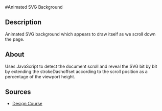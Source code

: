 #Animated SVG Background

## Description

Animated SVG background which appears to draw itself as we scroll down the page.

## About

Uses JavaScript to detect the document scroll and reveal the SVG bit by bit by extending the strokeDashoffset according to the scroll position as a percentage of the viewport height.

## Sources

- <a href="https://www.youtube.com/watch?v=H_7Ld5Psgg0">Design Course</a>
